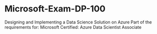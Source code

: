 # Microsoft-Exam-DP-100
Designing and Implementing a Data Science Solution on Azure
Part of the requirements for: Microsoft Certified: Azure Data Scientist Associate
